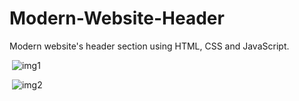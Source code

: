 # Modern-Website-Header
Modern website's header section using HTML, CSS and JavaScript.



<img>  ![img1](https://user-images.githubusercontent.com/89185976/131254518-9e3c4a8e-7b50-49f0-87df-ec3e19e0d6e4.PNG)  </img>

<img>  ![img2](https://user-images.githubusercontent.com/89185976/131254539-a4adaf98-4ca3-421f-b4bc-cd03eb9dbb62.PNG) </img>
